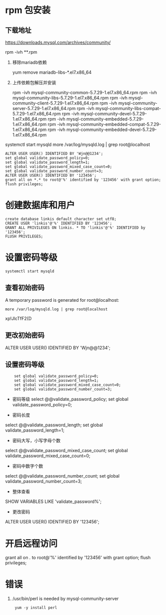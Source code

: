 # rpm 包安装

## 下载地址

https://downloads.mysql.com/archives/community/

rpm -ivh **.rpm


1. 移除mariadb依赖
    
    yum remove mariadb-libs-*.el7.x86_64

2. 上传依赖包解压并安装

    rpm -ivh mysql-community-common-5.7.29-1.el7.x86_64.rpm 
    rpm -ivh mysql-community-libs-5.7.29-1.el7.x86_64.rpm 
    rpm -ivh mysql-community-client-5.7.29-1.el7.x86_64.rpm 
    rpm -ivh mysql-community-server-5.7.29-1.el7.x86_64.rpm
    rpm -ivh mysql-community-libs-compat-5.7.29-1.el7.x86_64.rpm
    rpm -ivh mysql-community-devel-5.7.29-1.el7.x86_64.rpm
    rpm -ivh mysql-community-embedded-5.7.29-1.el7.x86_64.rpm
    rpm -ivh mysql-community-embedded-compat-5.7.29-1.el7.x86_64.rpm
    rpm -ivh mysql-community-embedded-devel-5.7.29-1.el7.x86_64.rpm


systemctl start mysqld
more /var/log/mysqld.log | grep root@localhost


    ALTER USER USER() IDENTIFIED BY 'Wjn@@1234';
    set global validate_password_policy=0;
    set global validate_password_length=1;
    set global validate_password_mixed_case_count=0;
    set global validate_password_number_count=3;
    ALTER USER USER() IDENTIFIED BY '123456';
    grant all on *.* to root@'%' identified by '123456' with grant option;
    flush privileges;


# 创建数据库和用户

    create database linkis default character set utf8;
    CREATE USER 'linkis'@'%' IDENTIFIED BY '123456';
    GRANT ALL PRIVILEGES ON linkis. * TO 'linkis'@'%' IDENTIFIED by '123456';
    FLUSH PRIVILEGES;



# 设置密码等级

    systemctl start mysqld

## 查看初始密码

A temporary password is generated for root@localhost:

    more /var/log/mysqld.log | grep root@localhost

xp!JlcTfF2(D

## 更改初始密码

ALTER USER USER() IDENTIFIED BY 'Wjn@@1234';

## 设置密码等级


		set global validate_password_policy=0;
		set global validate_password_length=1;
		set global validate_password_mixed_case_count=0;
		set global validate_password_number_count=3;

* 密码等级
select @@validate_password_policy;
set global validate_password_policy=0;

* 密码长度

select @@validate_password_length;
set global validate_password_length=1;

* 密码大写，小写字母个数

select @@validate_password_mixed_case_count;
set global validate_password_mixed_case_count=0;

* 密码中数字个数

select @@validate_password_number_count;
set global validate_password_number_count=3;

* 整体查看

SHOW VARIABLES LIKE 'validate_password%';

* 更改密码

ALTER USER USER() IDENTIFIED BY '123456';


# 开启远程访问

grant all on *.* to root@'%' identified by '123456' with grant option;
flush privileges;




# 错误

1. /usr/bin/perl is needed by mysql-community-server

        yum -y install perl
